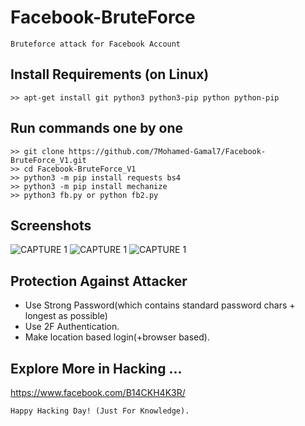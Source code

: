 # Facebook-BruteForce
```
Bruteforce attack for Facebook Account
```

## Install Requirements (on Linux)
```
>> apt-get install git python3 python3-pip python python-pip
```

## Run commands one by one
```
>> git clone https://github.com/7Mohamed-Gamal7/Facebook-BruteForce_V1.git
>> cd Facebook-BruteForce_V1
>> python3 -m pip install requests bs4
>> python3 -m pip install mechanize
>> python3 fb.py or python fb2.py
```

## Screenshots
![CAPTURE 1](https://github.com/IAmBlackHacker/Facebook-BruteForce/blob/master/Screenshots/Capture1.JPG)
![CAPTURE 1](https://github.com/IAmBlackHacker/Facebook-BruteForce/blob/master/Screenshots/Capture2.JPG)
![CAPTURE 1](https://github.com/IAmBlackHacker/Facebook-BruteForce/blob/master/Screenshots/Capture3.JPG)

## Protection Against Attacker
* Use Strong Password(which contains standard password chars + longest as possible)
* Use 2F Authentication.
* Make location based login(+browser based).

## Explore More in Hacking ...
https://www.facebook.com/B14CKH4K3R/

~~~
Happy Hacking Day! (Just For Knowledge).
~~~
